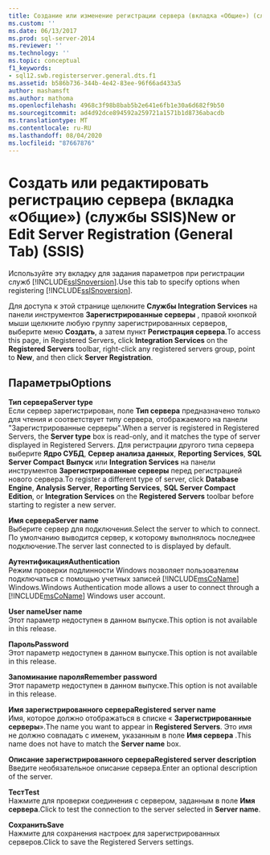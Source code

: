 ```yaml
---
title: Создание или изменение регистрации сервера (вкладка «Общие») (службы SSIS) | Документация Майкрософт
ms.custom: ''
ms.date: 06/13/2017
ms.prod: sql-server-2014
ms.reviewer: ''
ms.technology: ''
ms.topic: conceptual
f1_keywords:
- sql12.swb.registerserver.general.dts.f1
ms.assetid: b586b736-344b-4e42-83ee-96f66ad433a5
author: mashamsft
ms.author: mathoma
ms.openlocfilehash: 4968c3f98b8bab5b2e641e6fb1e30a6d682f9b50
ms.sourcegitcommit: ad4d92dce894592a259721a1571b1d8736abacdb
ms.translationtype: MT
ms.contentlocale: ru-RU
ms.lasthandoff: 08/04/2020
ms.locfileid: "87667876"
---
```

# <a name="new-or-edit-server-registration-general-tab-ssis"></a><span data-ttu-id="76e85-102">Создать или редактировать регистрацию сервера (вкладка «Общие») (службы SSIS)</span><span class="sxs-lookup"><span data-stu-id="76e85-102">New or Edit Server Registration (General Tab) (SSIS)</span></span>
  <span data-ttu-id="76e85-103">Используйте эту вкладку для задания параметров при регистрации служб [!INCLUDE[ssISnoversion](../includes/ssisnoversion-md.md)].</span><span class="sxs-lookup"><span data-stu-id="76e85-103">Use this tab to specify options when registering [!INCLUDE[ssISnoversion](../includes/ssisnoversion-md.md)].</span></span>  
  
 <span data-ttu-id="76e85-104">Для доступа к этой странице щелкните **Службы Integration Services** на панели инструментов **Зарегистрированные серверы** , правой кнопкой мыши щелкните любую группу зарегистрированных серверов, выберите меню **Создать**, а затем пункт **Регистрация сервера**.</span><span class="sxs-lookup"><span data-stu-id="76e85-104">To access this page, in Registered Servers, click **Integration Services** on the **Registered Servers** toolbar, right-click any registered servers group, point to **New**, and then click **Server Registration**.</span></span>  
  
## <a name="options"></a><span data-ttu-id="76e85-105">Параметры</span><span class="sxs-lookup"><span data-stu-id="76e85-105">Options</span></span>  
 <span data-ttu-id="76e85-106">**Тип сервера**</span><span class="sxs-lookup"><span data-stu-id="76e85-106">**Server type**</span></span>  
 <span data-ttu-id="76e85-107">Если сервер зарегистрирован, поле **Тип сервера** предназначено только для чтения и соответствует типу сервера, отображаемого на панели "Зарегистрированные серверы".</span><span class="sxs-lookup"><span data-stu-id="76e85-107">When a server is registered in Registered Servers, the **Server type** box is read-only, and it matches the type of server displayed in Registered Servers.</span></span> <span data-ttu-id="76e85-108">Для регистрации другого типа сервера выберите **Ядро СУБД**, **Сервер анализа данных**, **Reporting Services**, **SQL Server Compact** **Выпуск** или **Integration Services** на панели инструментов **Зарегистрированные серверы** перед регистрацией нового сервера.</span><span class="sxs-lookup"><span data-stu-id="76e85-108">To register a different type of server, click **Database Engine**, **Analysis Server**, **Reporting Services**, **SQL Server Compact** **Edition**, or **Integration Services** on the **Registered Servers** toolbar before starting to register a new server.</span></span>  
  
 <span data-ttu-id="76e85-109">**Имя сервера**</span><span class="sxs-lookup"><span data-stu-id="76e85-109">**Server name**</span></span>  
 <span data-ttu-id="76e85-110">Выберите сервер для подключения.</span><span class="sxs-lookup"><span data-stu-id="76e85-110">Select the server to which to connect.</span></span> <span data-ttu-id="76e85-111">По умолчанию выводится сервер, к которому выполнялось последнее подключение.</span><span class="sxs-lookup"><span data-stu-id="76e85-111">The server last connected to is displayed by default.</span></span>  
  
 <span data-ttu-id="76e85-112">**Аутентификация**</span><span class="sxs-lookup"><span data-stu-id="76e85-112">**Authentication**</span></span>  
 <span data-ttu-id="76e85-113">Режим проверки подлинности Windows позволяет пользователям подключаться с помощью учетных записей [!INCLUDE[msCoName](../includes/msconame-md.md)] Windows.</span><span class="sxs-lookup"><span data-stu-id="76e85-113">Windows Authentication mode allows a user to connect through a [!INCLUDE[msCoName](../includes/msconame-md.md)] Windows user account.</span></span>  
  
 <span data-ttu-id="76e85-114">**User name**</span><span class="sxs-lookup"><span data-stu-id="76e85-114">**User name**</span></span>  
 <span data-ttu-id="76e85-115">Этот параметр недоступен в данном выпуске.</span><span class="sxs-lookup"><span data-stu-id="76e85-115">This option is not available in this release.</span></span>  
  
 <span data-ttu-id="76e85-116">**Пароль**</span><span class="sxs-lookup"><span data-stu-id="76e85-116">**Password**</span></span>  
 <span data-ttu-id="76e85-117">Этот параметр недоступен в данном выпуске.</span><span class="sxs-lookup"><span data-stu-id="76e85-117">This option is not available in this release.</span></span>  
  
 <span data-ttu-id="76e85-118">**Запоминание пароля**</span><span class="sxs-lookup"><span data-stu-id="76e85-118">**Remember password**</span></span>  
 <span data-ttu-id="76e85-119">Этот параметр недоступен в данном выпуске.</span><span class="sxs-lookup"><span data-stu-id="76e85-119">This option is not available in this release.</span></span>  
  
 <span data-ttu-id="76e85-120">**Имя зарегистрированного сервера**</span><span class="sxs-lookup"><span data-stu-id="76e85-120">**Registered server name**</span></span>  
 <span data-ttu-id="76e85-121">Имя, которое должно отображаться в списке « **Зарегистрированные серверы**».</span><span class="sxs-lookup"><span data-stu-id="76e85-121">The name you want to appear in **Registered Servers**.</span></span> <span data-ttu-id="76e85-122">Это имя не должно совпадать с именем, указанным в поле **Имя сервера** .</span><span class="sxs-lookup"><span data-stu-id="76e85-122">This name does not have to match the **Server name** box.</span></span>  
  
 <span data-ttu-id="76e85-123">**Описание зарегистрированного сервера**</span><span class="sxs-lookup"><span data-stu-id="76e85-123">**Registered server description**</span></span>  
 <span data-ttu-id="76e85-124">Введите необязательное описание сервера.</span><span class="sxs-lookup"><span data-stu-id="76e85-124">Enter an optional description of the server.</span></span>  
  
 <span data-ttu-id="76e85-125">**Тест**</span><span class="sxs-lookup"><span data-stu-id="76e85-125">**Test**</span></span>  
 <span data-ttu-id="76e85-126">Нажмите для проверки соединения с сервером, заданным в поле **Имя сервера**.</span><span class="sxs-lookup"><span data-stu-id="76e85-126">Click to test the connection to the server selected in **Server name**.</span></span>  
  
 <span data-ttu-id="76e85-127">**Сохранить**</span><span class="sxs-lookup"><span data-stu-id="76e85-127">**Save**</span></span>  
 <span data-ttu-id="76e85-128">Нажмите для сохранения настроек для зарегистрированных серверов.</span><span class="sxs-lookup"><span data-stu-id="76e85-128">Click to save the Registered Servers settings.</span></span>  
  
  
